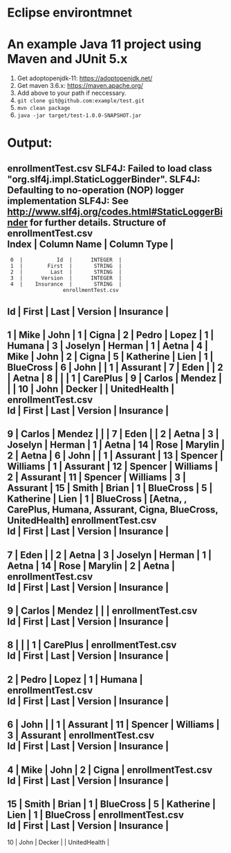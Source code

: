 # Eclipse environtmnet
# An example Java 11 project using Maven and JUnit 5.x

1. Get adoptopenjdk-11: https://adoptopenjdk.net/
2. Get maven 3.6.x: https://maven.apache.org/
3. Add above to your path if neccessary.
4. `git clone git@github.com:example/test.git`
5. `mvn clean package`
6. `java -jar target/test-1.0.0-SNAPSHOT.jar`


# Output:
enrollmentTest.csv
SLF4J: Failed to load class "org.slf4j.impl.StaticLoggerBinder".
SLF4J: Defaulting to no-operation (NOP) logger implementation
SLF4J: See http://www.slf4j.org/codes.html#StaticLoggerBinder for further details.
     Structure of enrollmentTest.csv     
 Index  |  Column Name  |  Column Type  |
-----------------------------------------
     0  |           Id  |      INTEGER  |
     1  |        First  |       STRING  |
     2  |         Last  |       STRING  |
     3  |      Version  |      INTEGER  |
     4  |    Insurance  |       STRING  |
                      enrollmentTest.csv                      
 Id  |    First    |    Last    |  Version  |   Insurance    |
--------------------------------------------------------------
  1  |       Mike  |      John  |        1  |         Cigna  |
  2  |      Pedro  |     Lopez  |        1  |        Humana  |
  3  |    Joselyn  |    Herman  |        1  |         Aetna  |
  4  |       Mike  |      John  |        2  |         Cigna  |
  5  |  Katherine  |      Lien  |        1  |     BlueCross  |
  6  |       John  |            |        1  |      Assurant  |
  7  |       Eden  |            |        2  |         Aetna  |
  8  |             |            |        1  |      CarePlus  |
  9  |     Carlos  |  Mendez		  |           |                |
 10  |       John  |    Decker  |           |  UnitedHealth  |
                    enrollmentTest.csv                     
 Id  |    First    |    Last    |  Version  |  Insurance  |
-----------------------------------------------------------
  9  |     Carlos  |  Mendez		  |           |             |
  7  |       Eden  |            |        2  |      Aetna  |
  3  |    Joselyn  |    Herman  |        1  |      Aetna  |
 14  |       Rose  |   Marylin  |        2  |      Aetna  |
  6  |       John  |            |        1  |   Assurant  |
 13  |    Spencer  |  Williams  |        1  |   Assurant  |
 12  |    Spencer  |  Williams  |        2  |   Assurant  |
 11  |    Spencer  |  Williams  |        3  |   Assurant  |
 15  |      Smith  |     Brian  |        1  |  BlueCross  |
  5  |  Katherine  |      Lien  |        1  |  BlueCross  |
[Aetna, , CarePlus, Humana, Assurant, Cigna, BlueCross, UnitedHealth]
                   enrollmentTest.csv                   
 Id  |   First   |   Last    |  Version  |  Insurance  |
--------------------------------------------------------
  7  |     Eden  |           |        2  |      Aetna  |
  3  |  Joselyn  |   Herman  |        1  |      Aetna  |
 14  |     Rose  |  Marylin  |        2  |      Aetna  |
                   enrollmentTest.csv                   
 Id  |  First   |    Last    |  Version  |  Insurance  |
--------------------------------------------------------
  9  |  Carlos  |  Mendez		  |           |             |
                enrollmentTest.csv                 
 Id  |  First  |  Last  |  Version  |  Insurance  |
---------------------------------------------------
  8  |         |        |        1  |   CarePlus  |
                 enrollmentTest.csv                 
 Id  |  First  |  Last   |  Version  |  Insurance  |
----------------------------------------------------
  2  |  Pedro  |  Lopez  |        1  |     Humana  |
                   enrollmentTest.csv                    
 Id  |   First   |    Last    |  Version  |  Insurance  |
---------------------------------------------------------
  6  |     John  |            |        1  |   Assurant  |
 11  |  Spencer  |  Williams  |        3  |   Assurant  |
                enrollmentTest.csv                 
 Id  |  First  |  Last  |  Version  |  Insurance  |
---------------------------------------------------
  4  |   Mike  |  John  |        2  |      Cigna  |
                   enrollmentTest.csv                   
 Id  |    First    |  Last   |  Version  |  Insurance  |
--------------------------------------------------------
 15  |      Smith  |  Brian  |        1  |  BlueCross  |
  5  |  Katherine  |   Lien  |        1  |  BlueCross  |
                   enrollmentTest.csv                   
 Id  |  First  |   Last   |  Version  |   Insurance    |
--------------------------------------------------------
 10  |   John  |  Decker  |           |  UnitedHealth  |
